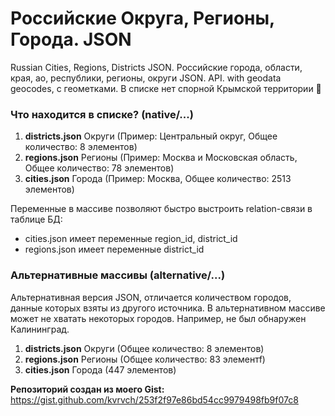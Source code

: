 # Российские Округа, Регионы, Города. JSON
Russian Cities, Regions, Districts JSON. Российские города, области, края, ао, республики, регионы, округи JSON. API. with geodata geocodes, с геометками. В списке нет спорной Крымской территории 🔨

### Что находится в списке? (native/...) ###
1. **districts.json** Округи (Пример: Центральный округ, Общее количество: 8 элементов)
2. **regions.json** Регионы (Пример: Москва и Московская область, Общее количество: 78 элементов)
3. **cities.json** Города (Пример: Москва, Общее количество: 2513 элементов)

Переменные в массиве позволяют быстро выстроить relation-связи в таблице БД:
* cities.json имеет переменные region_id, district_id
* regions.json имеет переменные district_id

### Альтернативные массивы (alternative/...) ###
Альтернативная версия JSON, отличается количеством городов, данные которых взяты из другого источника.
В альтернативном массиве может не хватать некоторых городов. Например, не был обнаружен Калининград.

1. **districts.json** Округи (Общее количество: 8 элементов)
2. **regions.json** Регионы (Общее количество: 83 элементf)
3. **cities.json** Города (447 элементов)

**Репозиторий создан из моего Gist:**
https://gist.github.com/kvrvch/253f2f97e86bd54cc9979498fb9f07c8
